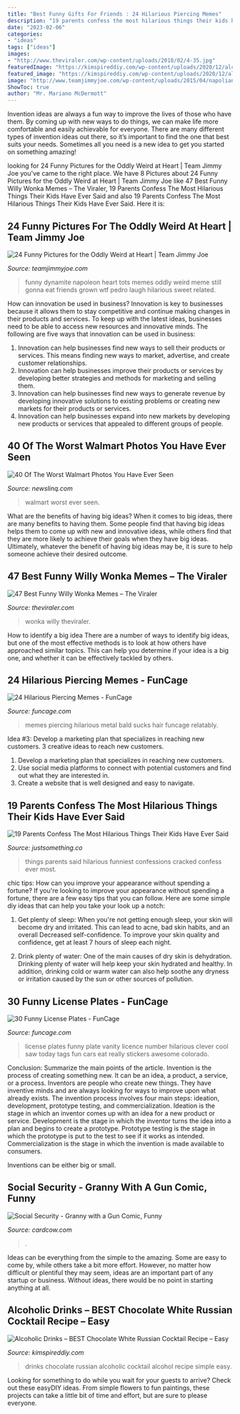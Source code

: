 ```yaml
---
title: "Best Funny Gifts For Friends : 24 Hilarious Piercing Memes"
description: "19 parents confess the most hilarious things their kids have ever said"
date: "2023-02-06"
categories:
- "ideas"
tags: ["ideas"]
images:
- "http://www.theviraler.com/wp-content/uploads/2018/02/4-35.jpg"
featuredImage: "https://kimspireddiy.com/wp-content/uploads/2020/12/alcohol-drinks-chocolate-white-russian-1-1.jpg"
featured_image: "https://kimspireddiy.com/wp-content/uploads/2020/12/alcohol-drinks-chocolate-white-russian-1-1.jpg"
image: "http://www.teamjimmyjoe.com/wp-content/uploads/2015/04/napolian-dynamite-pedro-still-friends-grown-up-meme.jpg"
ShowToc: true
author: "Mr. Mariano McDermott"
---
```



Invention ideas are always a fun way to improve the lives of those who have them. By coming up with new ways to do things, we can make life more comfortable and easily achievable for everyone. There are many different types of invention ideas out there, so it’s important to find the one that best suits your needs. Sometimes all you need is a new idea to get you started on something amazing!

	

		
looking for 24 Funny Pictures for the Oddly Weird at Heart | Team Jimmy Joe you've came to the right place. We have 8 Pictures about 24 Funny Pictures for the Oddly Weird at Heart | Team Jimmy Joe like 47 Best Funny Willy Wonka Memes – The Viraler, 19 Parents Confess The Most Hilarious Things Their Kids Have Ever Said and also 19 Parents Confess The Most Hilarious Things Their Kids Have Ever Said. Here it is:
		
    
## 24 Funny Pictures For The Oddly Weird At Heart | Team Jimmy Joe

<img loading=lazy src="http://www.teamjimmyjoe.com/wp-content/uploads/2015/04/napolian-dynamite-pedro-still-friends-grown-up-meme.jpg" onerror="this.onerror=null;this.src='https://tse1.mm.bing.net/th?id=OIP.enwpokH3_tha_UPLJZkT7AHaMW&amp;pid=15.1';" alt="24 Funny Pictures for the Oddly Weird at Heart | Team Jimmy Joe">

_Source: teamjimmyjoe.com_

>funny dynamite napoleon heart tots memes oddly weird meme still gonna eat friends grown wtf pedro laugh hilarious sweet related. 

	

How can innovation be used in business?
Innovation is key to businesses because it allows them to stay competitive and continue making changes in their products and services. To keep up with the latest ideas, businesses need to be able to access new resources and innovative minds. The following are five ways that innovation can be used in business: 
1. Innovation can help businesses find new ways to sell their products or services. This means finding new ways to market, advertise, and create customer relationships. 
2. Innovation can help businesses improve their products or services by developing better strategies and methods for marketing and selling them. 
3. Innovation can help businesses find new ways to generate revenue by developing innovative solutions to existing problems or creating new markets for their products or services. 
4. Innovation can help businesses expand into new markets by developing new products or services that appealed to different groups of people. 

    
## 40 Of The Worst Walmart Photos You Have Ever Seen

<img loading=lazy src="http://www.newslinq.com/wp-content/uploads/2014/07/10491-4586-22231.jpg" onerror="this.onerror=null;this.src='https://tse4.mm.bing.net/th?id=OIP.u_UQ8QjO5S69jVwz9zM0EwHaHa&amp;pid=15.1';" alt="40 Of The Worst Walmart Photos You Have Ever Seen">

_Source: newslinq.com_

>walmart worst ever seen. 

	

What are the benefits of having big ideas?
When it comes to big ideas, there are many benefits to having them. Some people find that having big ideas helps them to come up with new and innovative ideas, while others find that they are more likely to achieve their goals when they have big ideas. Ultimately, whatever the benefit of having big ideas may be, it is sure to help someone achieve their desired outcome.

    
## 47 Best Funny Willy Wonka Memes – The Viraler

<img loading=lazy src="http://www.theviraler.com/wp-content/uploads/2018/02/4-35.jpg" onerror="this.onerror=null;this.src='https://tse4.mm.bing.net/th?id=OIP.Yx3JwKPSOlw5H9OwN_257wAAAA&amp;pid=15.1';" alt="47 Best Funny Willy Wonka Memes – The Viraler">

_Source: theviraler.com_

>wonka willy theviraler. 

	

How to identify a big idea
There are a number of ways to identify big ideas, but one of the most effective methods is to look at how others have approached similar topics. This can help you determine if your idea is a big one, and whether it can be effectively tackled by others.

    
## 24 Hilarious Piercing Memes - FunCage

<img loading=lazy src="http://www.funcage.com/blog/wp-content/uploads/2014/04/24-Hilarious-Piercing-Memes-004.jpg" onerror="this.onerror=null;this.src='https://tse4.mm.bing.net/th?id=OIP.xKYc52zkWy0gT9jZaxJHRAHaK0&amp;pid=15.1';" alt="24 Hilarious Piercing Memes - FunCage">

_Source: funcage.com_

>memes piercing hilarious metal bald sucks hair funcage relatably. 

	

Idea #3: Develop a marketing plan that specializes in reaching new customers.
3 creative ideas to reach new customers.
1. Develop a marketing plan that specializes in reaching new customers. 
2. Use social media platforms to connect with potential customers and find out what they are interested in. 
3. Create a website that is well designed and easy to navigate.

    
## 19 Parents Confess The Most Hilarious Things Their Kids Have Ever Said

<img loading=lazy src="http://justsomething.co/wp-content/uploads/2015/11/19-confessions-of-parents-on-the-funniest-things-their-children-said-10.jpg" onerror="this.onerror=null;this.src='https://tse1.mm.bing.net/th?id=OIP.frs3uJ5qsW7l6E3x2-xf_QHaKp&amp;pid=15.1';" alt="19 Parents Confess The Most Hilarious Things Their Kids Have Ever Said">

_Source: justsomething.co_

>things parents said hilarious funniest confessions cracked confess ever most. 

	

chic tips: How can you improve your appearance without spending a fortune?
If you're looking to improve your appearance without spending a fortune, there are a few easy tips that you can follow. Here are some simple diy ideas that can help you take your look up a notch:
1. Get plenty of sleep: When you're not getting enough sleep, your skin will become dry and irritated. This can lead to acne, bad skin habits, and an overall Decreased self-confidence. To improve your skin quality and confidence, get at least 7 hours of sleep each night.

2. Drink plenty of water: One of the main causes of dry skin is dehydration. Drinking plenty of water will help keep your skin hydrated and healthy. In addition, drinking cold or warm water can also help soothe any dryness or irritation caused by the sun or other sources of pollution.


    
## 30 Funny License Plates - FunCage

<img loading=lazy src="http://www.funcage.com/blog/wp-content/uploads/2014/03/30-Funny-License-Plates-021.jpg" onerror="this.onerror=null;this.src='https://tse4.mm.bing.net/th?id=OIP.rnm0TkkavwpPSPLDfxPVHwHaJ4&amp;pid=15.1';" alt="30 Funny License Plates - FunCage">

_Source: funcage.com_

>license plates funny plate vanity licence number hilarious clever cool saw today tags fun cars eat really stickers awesome colorado. 

	

Conclusion: Summarize the main points of the article.
Invention is the process of creating something new. It can be an idea, a product, a service, or a process. Inventors are people who create new things. They have inventive minds and are always looking for ways to improve upon what already exists.
The invention process involves four main steps: ideation, development, prototype testing, and commercialization. Ideation is the stage in which an inventor comes up with an idea for a new product or service. Development is the stage in which the inventor turns the idea into a plan and begins to create a prototype. Prototype testing is the stage in which the prototype is put to the test to see if it works as intended. Commercialization is the stage in which the invention is made available to consumers.

Inventions can be either big or small.

    
## Social Security - Granny With A Gun Comic, Funny

<img loading=lazy src="https://www.cardcow.com/images/set395/card00593_fr.jpg" onerror="this.onerror=null;this.src='https://tse3.mm.bing.net/th?id=OIP.vNMGSLFrkGm8I2E9PHrT-gAAAA&amp;pid=15.1';" alt="Social Security - Granny with a Gun Comic, Funny">

_Source: cardcow.com_

>. 

	

Ideas can be everything from the simple to the amazing. Some are easy to come by, while others take a bit more effort. However, no matter how difficult or plentiful they may seem, ideas are an important part of any startup or business. Without ideas, there would be no point in starting anything at all.

    
## Alcoholic Drinks – BEST Chocolate White Russian Cocktail Recipe – Easy

<img loading=lazy src="https://kimspireddiy.com/wp-content/uploads/2020/12/alcohol-drinks-chocolate-white-russian-1-1.jpg" onerror="this.onerror=null;this.src='https://tse1.mm.bing.net/th?id=OIP.a-2EQ6U1q3DUANsjKZgs6QHaLH&amp;pid=15.1';" alt="Alcoholic Drinks – BEST Chocolate White Russian Cocktail Recipe – Easy">

_Source: kimspireddiy.com_

>drinks chocolate russian alcoholic cocktail alcohol recipe simple easy. 

	

Looking for something to do while you wait for your guests to arrive? Check out these easyDIY ideas. From simple flowers to fun paintings, these projects can take a little bit of time and effort, but are sure to please everyone.

